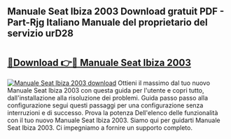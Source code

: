 ## Manuale Seat Ibiza 2003 Download gratuit PDF - Part-Rjg Italiano Manuale del proprietario del servizio urD28

# <h2><a href="http://dfgezkr.blite.top/?on=Manuale+Seat+Ibiza+2003">🔗Download 👉🔴 Manuale Seat Ibiza 2003</a></h2>

[![Manuale Seat Ibiza 2003 download](https://i.imgur.com/lujVjoI.png)](http://dfgezkr.blite.top/?on=Manuale+Seat+Ibiza+2003)
Ottieni il massimo dal tuo nuovo Manuale Seat Ibiza 2003 con questa guida per l'utente e copri tutto, dall'installazione alla risoluzione dei problemi. Guida passo passo alla configurazione segui questi passaggi per una configurazione senza interruzioni e di successo. Prova la potenza Dell'elenco delle funzionalità con il tuo nuovo Manuale Seat Ibiza 2003. Siamo qui per guidarti Manuale Seat Ibiza 2003. Ci impegniamo a fornire un supporto completo.
